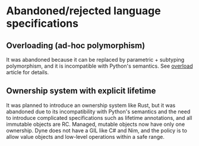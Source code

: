 # Abandoned/rejected language specifications

## Overloading (ad-hoc polymorphism)

It was abandoned because it can be replaced by parametric + subtyping polymorphism, and it is incompatible with Python's semantics. See [overload](../syntax/type/advanced/overloading.md) article for details.

## Ownership system with explicit lifetime

It was planned to introduce an ownership system like Rust, but it was abandoned due to its incompatibility with Python's semantics and the need to introduce complicated specifications such as lifetime annotations, and all immutable objects are RC. Managed, mutable objects now have only one ownership.
Dyne does not have a GIL like C# and Nim, and the policy is to allow value objects and low-level operations within a safe range.